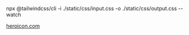 npx @tailwindcss/cli -i ./static/css/input.css -o ./static/css/output.css --watch

[heroicon.com](https://heroicons.com/)